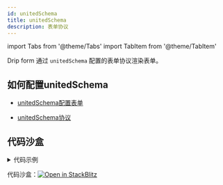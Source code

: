 ```yaml
---
id: unitedSchema
title: unitedSchema
description: 表单协议
---
```



import Tabs from '@theme/Tabs'
import TabItem from '@theme/TabItem'

Drip form 通过 `unitedSchema` 配置的表单协议渲染表单。

## 如何配置unitedSchema

- [unitedSchema配置表单](../../quickStart/quickStart#unitedschema-配置表单)

- [unitedSchema协议](../../unitedSchema/)

## 代码沙盒

<details>
<summary>代码示例</summary>
<Tabs>

<TabsItem value="App" label="App.tsx">

```tsx
import DripForm from '@jdfed/drip-form';
import antd from '@jdfed/drip-form-theme-antd';
import unitedSchema from './unitedSchema';
import '@jdfed/drip-form/dist/index.css';
import '@jdfed/drip-form-theme-antd/dist/index.css';
import 'antd/dist/antd.css';

function App() {
  return (
    <DripForm
      // 表单配置文件
      unitedSchema={unitedSchema}
      // 导入组件
      uiComponents={{ antd }}
      // 设置表单值
      formData={{
        checkbox: '1',
        colorPicker: '#000000',
        text: '1111',
        number: 1,
      }}
    ></DripForm>
  );
}

export default App;

```

</TabsItem>

<TabsItem value="unitedSchema" label="unitedSchema.ts">

```tsx
// 表单配置文件

export default {
  type: 'object',
  validateTime: 'change',
  ui: {},
  theme: 'antd',
  schema: [
    {
      type: 'array',
      title: '多选框',
      ui: {
        type: 'checkbox',
        theme: 'antd',
        options: [
          {
            label: '选项1',
            value: '1',
          },
          {
            value: '2',
            label: '选项2',
          },
        ],
      },
      fieldKey: 'checkbox',
    },
    {
      type: 'string',
      title: '颜色选择框',
      format: 'color',
      default: '#310bec',
      ui: {
        type: 'colorPicker',
        theme: 'antd',
        defaultValue: '#310bec',
      },
      fieldKey: 'colorPicker',
    },
    {
      type: 'string',
      title: '日期选择框',
      ui: {
        type: 'datePicker',
        showTime: true,
        theme: 'antd',
      },
      fieldKey: 'datePicker',
    },
    {
      type: 'string',
      title: '输入框',
      ui: {
        type: 'text',
        style: {
          width: '100%',
        },
        theme: 'antd',
      },
      fieldKey: 'text',
    },
    {
      type: 'number',
      title: '数字输入框',
      ui: {
        type: 'number',
        theme: 'antd',
      },
      fieldKey: 'number',
    },
  ],
};
```

</TabsItem>

</Tabs>

</details>

代码沙盒：[![Open in StackBlitz](https://developer.stackblitz.com/img/open_in_stackblitz.svg)](https://stackblitz.com/edit/drip-form?file=src/unitedSchema.ts)